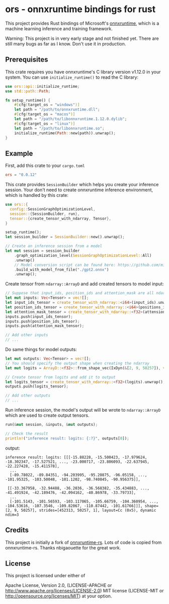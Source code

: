 # ors - onnxruntime bindings for rust
This project provides Rust bindings of Microsoft's [onnxruntime](https://github.com/microsoft/onnxruntime), which is a machine learning inference and training framework.

Warning: This project is in very early stage and not finished yet. There are still many bugs as far as I know. Don't use it in production.

## Prerequisites
This crate requires you have onnxruntime's C library version v1.12.0 in your system. You can use `initialize_runtime()` to read the C library:

```rust
use ors::api::initialize_runtime;
use std::path::Path;

fn setup_runtime() {
    #[cfg(target_os = "windows")]
    let path = "/path/to/onnxruntime.dll";
    #[cfg(target_os = "macos")]
    let path = "/path/to/libonnxruntime.1.12.0.dylib";
    #[cfg(target_os = "linux")]
    let path = "/path/to/libonnxruntime.so";
    initialize_runtime(Path::new(path)).unwrap();
}
```

## Example

First, add this crate to your `cargo.toml`

```toml
ors = "0.0.12"
```

This crate provides `SessionBuilder` which helps you create your inference session. Your don't need to create onnxruntime inference environment, which is handled by this crate:
```rust
use ors::{
  config::SessionGraphOptimizationLevel,
  session::{SessionBuilder, run},
  tensor::{create_tensor_with_ndarray, Tensor},
}

setup_runtime();
let session_builder = SessionBuilder::new().unwrap();

// Create an inference session from a model 
let mut session = session_builder
    .graph_optimization_level(SessionGraphOptimizationLevel::All)
    .unwrap()
    // Model conversion script can be found here: https://github.com/microsoft/onnxruntime/blob/master/onnxruntime/python/tools/transformers/notebooks/Inference_GPT2_with_OnnxRuntime_on_CPU.ipynb 
    .build_with_model_from_file("./gpt2.onnx")
    .unwrap();
```

Create tensor from `ndarray::ArrayD` and add created tensors to model input:
```rust
// Suppose that input_ids, position_ids and attention_mask are all ndarray::ArrayD
let mut inputs: Vec<Tensor> = vec![];
let input_ids_tensor = create_tensor_with_ndarray::<i64>(input_ids).unwrap();
let position_ids_tensor = create_tensor_with_ndarray::<i64>(positions_ids).unwrap();
let attention_mask_tensor = create_tensor_with_ndarray::<f32>(attension_mask).unwrap();
inputs.push(input_ids_tensor);
inputs.push(position_ids_tensor);
inputs.push(attention_mask_tensor);

// Add other inputs
// ...
```

Do same things for model outputs:
```rust
let mut outputs: Vec<Tensor> = vec![];
// You should specify the output shape when creating the ndarray
let mut logits = ArrayD::<f32>::from_shape_vec(IxDyn(&[2, 9, 50257]), vec![0.0; 2 * 9 * 50257]).unwrap();

// Create tensor from logits and add it to output
let logits_tensor = create_tensor_with_ndarray::<f32>(logits).unwrap();
outputs.push(logits_tensor);

// Add other outputs
// ...
```

Run inference session, the model's output will be wrote to `ndarray::ArrayD` which are used to create output tensors.
```rust
run(&mut session, &inputs, &mut outputs);

// Check the result
println!("inference result: logits: {:?}", outputs[0]);
```

output:
```
inference result: logits: [[[-15.88228, -15.500423, -17.979624, -18.302347, -17.527521, ..., -23.000717, -23.806093, -22.637945, -22.227428, -15.411578],
  ...
  [-89.78022, -89.84351, -94.203995, -95.20875, -96.05158, ..., -101.95325, -103.50048, -101.1202, -98.740845, -90.956375]],

 [[-33.367958, -32.94488, -36.2036, -36.568382, -35.434883, ..., -41.491924, -42.189476, -42.094162, -40.86978, -33.79733],
  ...
  [-101.5143, -101.56593, -103.117065, -105.66759, -104.360954, ..., -104.53616, -107.3546, -109.82067, -110.87442, -101.61766]]], shape=[2, 9, 50257], strides=[452313, 50257, 1], layout=Cc (0x5), dynamic ndim=3
```

## Credits
This project is initially a fork of [onnxruntime-rs](https://github.com/nbigaouette/onnxruntime-rs). Lots of code is copied from onnxruntime-rs. Thanks nbigaouette for the great work.

## License
This project is licensed under either of

Apache License, Version 2.0, (LICENSE-APACHE or http://www.apache.org/licenses/LICENSE-2.0)
MIT license (LICENSE-MIT or http://opensource.org/licenses/MIT)
at your option.
